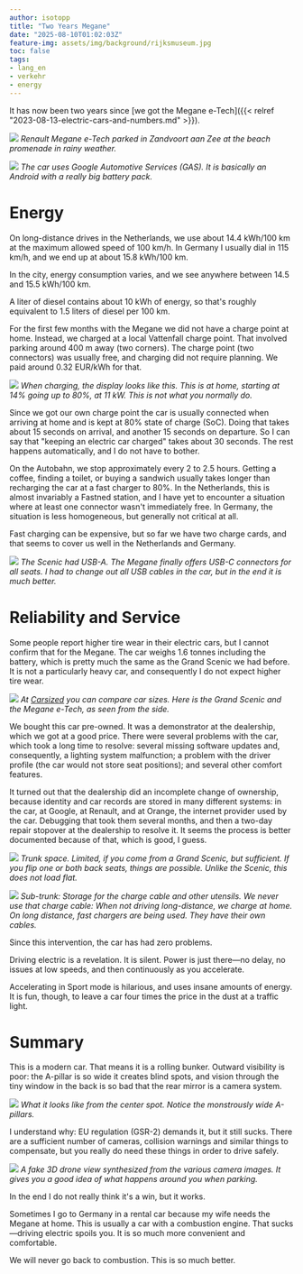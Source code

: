 ```yaml
---
author: isotopp
title: "Two Years Megane"
date: "2025-08-10T01:02:03Z"
feature-img: assets/img/background/rijksmuseum.jpg
toc: false
tags:
- lang_en
- verkehr
- energy
---
```


It has now been two years since [we got the Megane e-Tech]({{< relref "2023-08-13-electric-cars-and-numbers.md" >}}).

![](/uploads/2025/08/megane-01.jpg)
*Renault Megane e-Tech parked in Zandvoort aan Zee at the beach promenade in rainy weather.*

![](/uploads/2025/08/megane-02.jpg)
*The car uses Google Automotive Services (GAS). It is basically an Android with a really big battery pack.*



# Energy

On long-distance drives in the Netherlands, we use about 14.4 kWh/100 km at the maximum allowed speed of 100 km/h.
In Germany I usually dial in 115 km/h, and we end up at about 15.8 kWh/100 km.

In the city, energy consumption varies, and we see anywhere between 14.5 and 15.5 kWh/100 km.

A liter of diesel contains about 10 kWh of energy,
so that's roughly equivalent to 1.5 liters of diesel per 100 km.

For the first few months with the Megane we did not have a charge point at home.
Instead, we charged at a local Vattenfall charge point.
That involved parking around 400 m away (two corners).
The charge point (two connectors) was usually free, and charging did not require planning.
We paid around 0.32 EUR/kWh for that.

![](/uploads/2025/08/megane-08.jpg)
*When charging, the display looks like this.
This is at home, starting at 14% going up to 80%, at 11 kW.
This is not what you normally do.*

Since we got our own charge point the car is usually connected when arriving at home
and is kept at 80% state of charge (SoC).
Doing that takes about 15 seconds on arrival, and another 15 seconds on departure.
So I can say that "keeping an electric car charged" takes about 30 seconds.
The rest happens automatically, and I do not have to bother.

On the Autobahn, we stop approximately every 2 to 2.5 hours.
Getting a coffee, finding a toilet, or buying a sandwich usually takes longer than
recharging the car at a fast charger to 80%.
In the Netherlands, this is almost invariably a Fastned station,
and I have yet to encounter a situation where at least one connector wasn't immediately free.
In Germany, the situation is less homogeneous, but generally not critical at all.

Fast charging can be expensive, but so far we have two charge cards,
and that seems to cover us well in the Netherlands and Germany.

![](/uploads/2025/08/megane-07.jpg)
*The Scenic had USB-A. The Megane finally offers USB-C connectors for all seats.
I had to change out all USB cables in the car, but in the end it is much better.*

# Reliability and Service

Some people report higher tire wear in their electric cars, but I cannot confirm that for the Megane.
The car weighs 1.6 tonnes including the battery, which is pretty much the same as the Grand Scenic we had before.
It is not a particularly heavy car, and consequently I do not expect higher tire wear.

![](/uploads/2025/08/megane-09.jpg)
*At [Carsized](https://carsized.com) you can compare car sizes.
Here is the Grand Scenic and the Megane e-Tech, as seen from the side.*

We bought this car pre-owned.
It was a demonstrator at the dealership, which we got at a good price.
There were several problems with the car, which took a long time to resolve:
several missing software updates and, consequently, a lighting system malfunction;
a problem with the driver profile (the car would not store seat positions);
and several other comfort features.

It turned out that the dealership did an incomplete change of ownership,
because identity and car records are stored in many different systems:
in the car, at Google, at Renault, and at Orange, the internet provider used by the car.
Debugging that took them several months,
and then a two-day repair stopover at the dealership to resolve it.
It seems the process is better documented because of that, which is good, I guess.

![](/uploads/2025/08/megane-05.jpg)
*Trunk space. Limited, if you come from a Grand Scenic, but sufficient.
If you flip one or both back seats, things are possible.
Unlike the Scenic, this does not load flat.*

![](/uploads/2025/08/megane-06.jpg)
*Sub-trunk: Storage for the charge cable and other utensils.
We never use that charge cable: When not driving long-distance, we charge at home.
On long distance, fast chargers are being used. They have their own cables.*

Since this intervention, the car has had zero problems.

Driving electric is a revelation.
It is silent.
Power is just there—no delay, no issues at low speeds, and then continuously as you accelerate.

Accelerating in Sport mode is hilarious, and uses insane amounts of energy.
It is fun, though, to leave a car four times the price in the dust at a traffic light.

# Summary

This is a modern car.
That means it is a rolling bunker.
Outward visibility is poor: the A-pillar is so wide it creates blind spots,
and vision through the tiny window in the back is so bad that the rear mirror is a camera system.

![](/uploads/2025/08/megane-04.jpg)
*What it looks like from the center spot. Notice the monstrously wide A-pillars.*

I understand why: EU regulation (GSR-2) demands it, but it still sucks.
There are a sufficient number of cameras, collision warnings and similar things to compensate,
but you really do need these things in order to drive safely.

![](/uploads/2025/08/megane-03.jpg)
*A fake 3D drone view synthesized from the various camera images. 
It gives you a good idea of what happens around you when parking.*

In the end I do not really think it's a win, but it works.

Sometimes I go to Germany in a rental car because my wife needs the Megane at home.
This is usually a car with a combustion engine.
That sucks—driving electric spoils you.
It is so much more convenient and comfortable.

We will never go back to combustion.
This is so much better.
